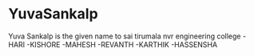 # YuvaSankalp
Yuva Sankalp is the given name to sai tirumala nvr engineering college
-HARI
-KISHORE
-MAHESH
-REVANTH
-KARTHIK
-HASSENSHA